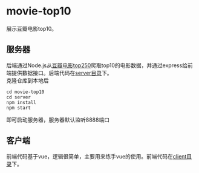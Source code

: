 # movie-top10
展示豆瓣电影top10。

## 服务器
后端通过Node.js从[豆瓣电影top250](https://movie.douban.com/top250)爬取top10的电影数据，并通过express给前端提供数据接口。后端代码在[server目录](./server)下。  
克隆仓库到本地后
```
cd movie-top10
cd server
npm install
npm start
```
即可启动服务器，服务器默认监听8888端口

## 客户端
前端代码基于vue，逻辑很简单，主要用来练手vue的使用。前端代码在[client目录](./client)下。
